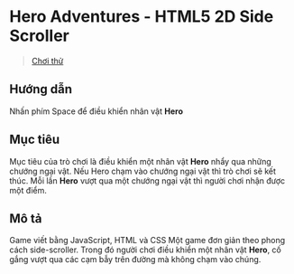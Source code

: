 # Hero Adventures - HTML5 2D Side Scroller

> [Chơi thử](https://anhnbt-it.github.io/case-study/my-hero/index.html)
## Hướng dẫn
Nhấn phím Space để điều khiển nhân vật **Hero**

## Mục tiêu
Mục tiêu của trò chơi là điều khiển một nhân vật **Hero** nhẩy qua những chướng ngại vật. Nếu Hero chạm vào chướng ngại vật thì trò chơi sẽ kết thúc. Mỗi lần **Hero** vượt qua một chướng ngại vật thì người chơi nhận được một điểm.

## Mô tả
Game viết bằng JavaScript, HTML và CSS
Một game đơn giản theo phong cách side-scroller. Trong đó người chơi điều khiển một nhân vật **Hero**, cố gắng vượt qua các cạm bẫy trên đường mà không chạm vào chúng.